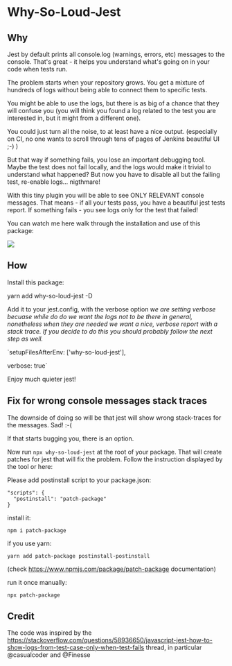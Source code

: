 # Why-So-Loud-Jest

## Why

Jest by default prints all console.log (warnings, errors, etc) messages to the console. That's great - it helps you understand what's going on in your code when tests run.

The problem starts when your repository grows. You get a mixture of hundreds of logs without being able to connect them to specific tests.

You might be able to use the logs, but there is as big of a chance that they will confuse you (you will think you found a log related to the test you are interested in, but it might from a different one).

You could just turn all the noise, to at least have a nice output. (especially on CI, no one wants to scroll through tens of pages of Jenkins beautiful UI ;-) )

But that way if something fails, you lose an important debugging tool. Maybe the test does not fail locally, and the logs would make it trivial to understand what happened? But now you have to disable all but the failing test, re-enable logs... nigthmare!

With this tiny plugin you will be able to see ONLY RELEVANT console messages. That means - if all your tests pass, you have a beautiful jest tests report. If something fails - you see logs only for the test that failed!

You can watch me here walk through the installation and use of this package:

[![](http://img.youtube.com/vi/67ktHtFVfJM/0.jpg)](http://www.youtube.com/watch?v=67ktHtFVfJM "Why so loud, jest?")


## How

Install this package:

yarn add why-so-loud-jest -D

Add it to your jest.config, with the verbose option 
*we are setting verbose becuase while do do we want the logs not to be there in general,
nonetheless when they are needed we want a nice, verbose report with a stack trace. 
If you decide to do this you should probably follow the next step as well.*

`setupFilesAfterEnv: ['why-so-loud-jest'],

verbose: true`

Enjoy much quieter jest!


## Fix for wrong console messages stack traces

The downside of doing so will be that jest will show wrong stack-traces for the messages. Sad! :-(

If that starts bugging you, there is an option. 

Now run `npx why-so-loud-jest` at the root of your package. 
That will create patches for jest that will fix the problem. Follow the instruction displayed by the tool or here:

Please add postinstall script to your package.json:
```
"scripts": {
  "postinstall": "patch-package"
}
```
install it:

```
npm i patch-package
```

if you use yarn:
```
yarn add patch-package postinstall-postinstall
```
(check https://www.npmjs.com/package/patch-package documentation)

run it once manually:

```
npx patch-package
```

## Credit

The code was inspired by the https://stackoverflow.com/questions/58936650/javascript-jest-how-to-show-logs-from-test-case-only-when-test-fails thread, in particular @casualcoder and @Finesse 
